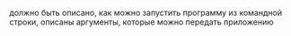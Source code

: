должно быть описано, как можно запустить программу из командной строки, описаны аргументы, которые можно передать приложению
